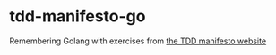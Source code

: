 # tdd-manifesto-go
Remembering Golang with exercises from [the TDD manifesto website](https://tddmanifesto.com/exercises/)

